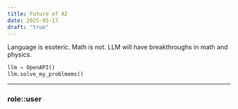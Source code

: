 ```yaml
---
title: Future of AI
date: 2025-05-17
draft: "true"
---
```

Language is esoteric. Math is not. LLM will have breakthroughs in math and physics. 

```python
llm = OpenAPI()
llm.solve_my_problmems()
```


<hr class="__chatgpt_plugin">

### role::user

